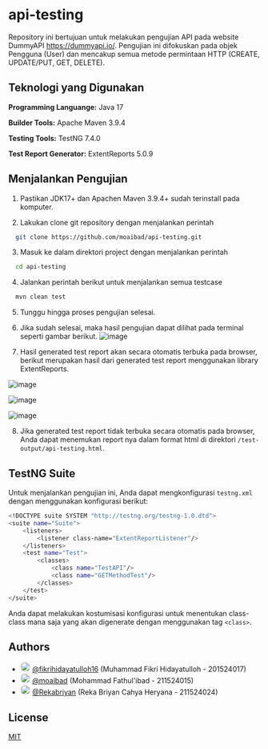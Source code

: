 
# api-testing

Repository ini bertujuan untuk melakukan pengujian API pada website DummyAPI https://dummyapi.io/. Pengujian ini difokuskan pada objek Pengguna (User) dan mencakup semua metode permintaan HTTP (CREATE, UPDATE/PUT, GET, DELETE).

## Teknologi yang Digunakan

**Programming Languange:** Java 17

**Builder Tools:** Apache Maven 3.9.4

**Testing Tools:** TestNG 7.4.0

**Test Report Generator:** ExtentReports 5.0.9
## Menjalankan Pengujian


1. Pastikan JDK17+ dan Apachen Maven 3.9.4+ sudah terinstall pada komputer.

2. Lakukan clone git repository dengan menjalankan perintah
```bash
  git clone https://github.com/moaibad/api-testing.git
```
3. Masuk ke dalam direktori project dengan menjalankan perintah
```bash
  cd api-testing
```

4. Jalankan perintah berikut untuk menjalankan semua testcase
```bash
  mvn clean test
```

5. Tunggu hingga proses pengujian selesai.
  
6. Jika sudah selesai, maka hasil pengujian dapat dilihat pada terminal seperti gambar berikut.
![image](https://github.com/moaibad/api-testing/assets/95458318/bc86d4d2-95c9-45b5-943b-97a8e0fe6420)

7. Hasil generated test report akan secara otomatis terbuka pada browser, berikut merupakan hasil dari generated test report menggunakan library ExtentReports.

![image](https://github.com/moaibad/api-testing/assets/95458318/c4d7666e-8cdd-4ed8-a57c-ae663ac259e5)

![image](https://github.com/moaibad/api-testing/assets/95458318/6063e66b-33ca-4bdd-8863-f2eab84924e0)

![image](https://github.com/moaibad/api-testing/assets/95458318/1bc42772-29b5-4e38-9669-5135004f5da2)

8. Jika generated test report tidak terbuka secara otomatis pada browser, Anda dapat menemukan report nya dalam format html di direktori `/test-output/api-testing.html`.


## TestNG Suite

Untuk menjalankan pengujian ini, Anda dapat mengkonfigurasi `testng.xml` dengan menggunakan konfigurasi berikut:
```bash
<!DOCTYPE suite SYSTEM "http://testng.org/testng-1.0.dtd">
<suite name="Suite">
    <listeners>
        <listener class-name="ExtentReportListener"/>
    </listeners>
    <test name="Test">
        <classes>
            <class name="TestAPI"/>
            <class name="GETMethodTest"/>
        </classes>
    </test>
</suite>
```

Anda dapat melakukan kostumisasi konfigurasi untuk menentukan class-class mana saja yang akan digenerate dengan menggunakan tag `<class>`.
## Authors
- <img src="https://avatars.githubusercontent.com/u/78577365?v=4" width="20" height="20" alt="Avatar" style="border-radius: 50%;"> [@fikrihidayatulloh16](https://www.github.com/fikrihidayatulloh16) (Muhammad Fikri Hidayatulloh - 201524017)
- <img src="https://avatars.githubusercontent.com/u/95458318?v=4" width="20" height="20" alt="Avatar" style="border-radius: 50%;"> [@moaibad](https://www.github.com/moaibad) (Mohammad Fathul'ibad - 211524015)
- <img src="https://avatars.githubusercontent.com/u/95167399?v=4" width="20" height="20" alt="Avatar" style="border-radius: 50%;"> [@Rekabriyan](https://www.github.com/Rekabriyan) (Reka Briyan Cahya Heryana - 211524024)


## License

[MIT](https://choosealicense.com/licenses/mit/)